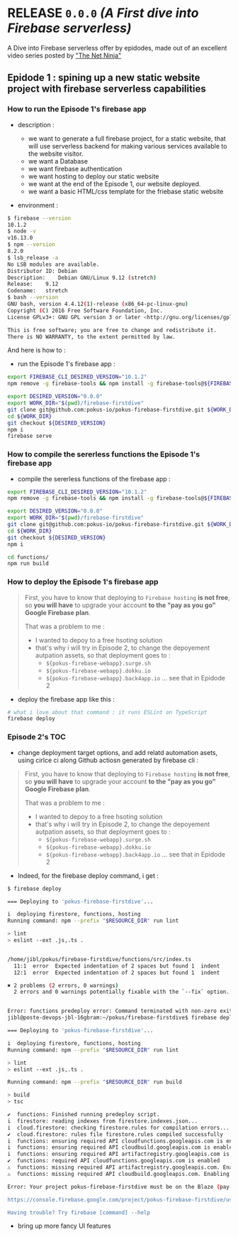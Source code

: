 # RELEASE `0.0.0` _(A First dive into Firebase serverless)_

A Dive into Firebase serverless offer by epidodes, made out of an excellent video series posted by ["The Net Ninja"](https://www.youtube.com/watch?v=29BNaJiqWB4&list=PL4cUxeGkcC9i_aLkr62adUTJi53y7OjOf&index=2)

## Epidode 1 : spining up a new static website project with firebase serverless capabilities

### How to run the Episode 1's firebase app

* description :
  * we want to generate a full firebase project, for a static website, that will use serverless backend for making various services available to the website visitor.
  * we want a Database
  * we want firebase authentication
  * we want hosting to deploy our static website
  * we want at the end of the Episode 1, our website deployed.
  * we want a basic HTML/css template for the friebase static website

* environment :

```bash
$ firebase --version
10.1.2
$ node -v
v16.13.0
$ npm --version
8.2.0
$ lsb_release -a
No LSB modules are available.
Distributor ID:	Debian
Description:	Debian GNU/Linux 9.12 (stretch)
Release:	9.12
Codename:	stretch
$ bash --version
GNU bash, version 4.4.12(1)-release (x86_64-pc-linux-gnu)
Copyright (C) 2016 Free Software Foundation, Inc.
License GPLv3+: GNU GPL version 3 or later <http://gnu.org/licenses/gpl.html>

This is free software; you are free to change and redistribute it.
There is NO WARRANTY, to the extent permitted by law.

```

And here is how to :

* run the Episode 1's firebase app :

```bash
export FIREBASE_CLI_DESIRED_VERSION="10.1.2"
npm remove -g firebase-tools && npm install -g firebase-tools@${FIREBASE_CLI_DESIRED_VERSION}

export DESIRED_VERSION="0.0.0"
export WORK_DIR="$(pwd)/firebase-firstdive"
git clone git@github.com:pokus-io/pokus-firebase-firstdive.git ${WORK_DIR}
cd ${WORK_DIR}
git checkout ${DESIRED_VERSION}
npm i
firebase serve
```

### How to compile the sererless functions the Episode 1's firebase app

* compile the sererless functions of the firebase app :

```bash
export FIREBASE_CLI_DESIRED_VERSION="10.1.2"
npm remove -g firebase-tools && npm install -g firebase-tools@${FIREBASE_CLI_DESIRED_VERSION}

export DESIRED_VERSION="0.0.0"
export WORK_DIR="$(pwd)/firebase-firstdive"
git clone git@github.com:pokus-io/pokus-firebase-firstdive.git ${WORK_DIR}
cd ${WORK_DIR}
git checkout ${DESIRED_VERSION}
npm i

cd functions/
npm run build
```


### How to deploy the Episode 1's firebase app

>
> First, you have to know that deploying to `Firebase hosting` **is not free**, so **you will have** to upgrade your account **to the "pay as you go" Google Firebase plan**.
>
> That was a problem to me :
> * I wanted to depoy to a free hsoting solution
> * that's why i will try in Episode 2, to change the depoyement autpation assets, so that deployment goes to :
>   * `${pokus-firebase-webapp}.surge.sh`
>   * `${pokus-firebase-webapp}.dokku.io`
>   * `${pokus-firebase-webapp}.back4app.io`
> ... see that in Epidode 2

* deploy the firebase app like this :

```bash
# what i love about that command : it runs ESLint on TypeScript
firebase deploy
```

### Episode 2's TOC

* change deployment target options, and add relatd automation asets, using cirlce ci along Github actiosn generated by firebase cli :
>
> First, you have to know that deploying to `Firebase hosting` **is not free**, so **you will have** to upgrade your account **to the "pay as you go" Google Firebase plan**.
>
> That was a problem to me :
> * I wanted to depoy to a free hsoting solution
> * that's why i will try in Episode 2, to change the depoyement autpation assets, so that deployment goes to :
>   * `${pokus-firebase-webapp}.surge.sh`
>   * `${pokus-firebase-webapp}.dokku.io`
>   * `${pokus-firebase-webapp}.back4app.io`
> ... see that in Epidode 2

* Indeed, for the firebase deploy command, i get :

```bash
$ firebase deploy

=== Deploying to 'pokus-firebase-firstdive'...

i  deploying firestore, functions, hosting
Running command: npm --prefix "$RESOURCE_DIR" run lint

> lint
> eslint --ext .js,.ts .


/home/jibl/pokus/firebase-firstdive/functions/src/index.ts
  11:1  error  Expected indentation of 2 spaces but found 1  indent
  12:1  error  Expected indentation of 2 spaces but found 1  indent

✖ 2 problems (2 errors, 0 warnings)
  2 errors and 0 warnings potentially fixable with the `--fix` option.


Error: functions predeploy error: Command terminated with non-zero exit code1
jibl@poste-devops-jbl-16gbram:~/pokus/firebase-firstdive$ firebase deploy

=== Deploying to 'pokus-firebase-firstdive'...

i  deploying firestore, functions, hosting
Running command: npm --prefix "$RESOURCE_DIR" run lint

> lint
> eslint --ext .js,.ts .

Running command: npm --prefix "$RESOURCE_DIR" run build

> build
> tsc

✔  functions: Finished running predeploy script.
i  firestore: reading indexes from firestore.indexes.json...
i  cloud.firestore: checking firestore.rules for compilation errors...
✔  cloud.firestore: rules file firestore.rules compiled successfully
i  functions: ensuring required API cloudfunctions.googleapis.com is enabled...
i  functions: ensuring required API cloudbuild.googleapis.com is enabled...
i  functions: ensuring required API artifactregistry.googleapis.com is enabled...
✔  functions: required API cloudfunctions.googleapis.com is enabled
⚠  functions: missing required API artifactregistry.googleapis.com. Enabling now...
⚠  functions: missing required API cloudbuild.googleapis.com. Enabling now...

Error: Your project pokus-firebase-firstdive must be on the Blaze (pay-as-you-go) plan to complete this command. Required API cloudbuild.googleapis.com can't be enabled until the upgrade is complete. To upgrade, visit the following URL:

https://console.firebase.google.com/project/pokus-firebase-firstdive/usage/details

Having trouble? Try firebase [command] --help

```

* bring up more fancy UI features
